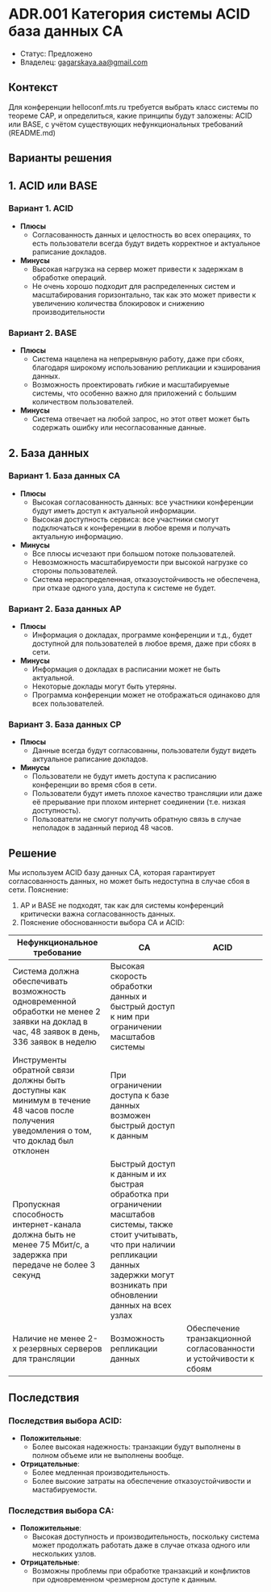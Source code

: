 # ADR.001 Категория системы ACID база данных СA
<!-- Название ADR состоит из [ADR.###] [Коротко суть принятого решения] -->

* Статус: Предложено
* Владелец: gagarskaya.aa@gmail.com

## Контекст
<!-- Описание проблемы, требующей решения, причин, побудивших принять решение, ограничений, действовавших на момент принятия решения -->
Для конференции helloconf.mts.ru требуется выбрать класс системы по теореме CAP, и определиться, какие принципы будут заложены: ACID или BASE, с учётом существующих нефункциональных требований (README.md)

## Варианты решения
## 1. ACID или BASЕ
### Вариант 1. ACID
* **Плюсы**
  * Согласованность данных и целостность во всех операциях, то есть пользователи всегда будут видеть корректное и актуальное раписание докладов.
* **Минусы**
  * Высокая нагрузка на сервер может привести к задержкам в обработке операций.
  * Не очень хорошо подходит для распределенных систем и масштабирования горизонтально, так как это может привести к увеличению количества блокировок и снижению производительности
### Вариант 2. BASE
* **Плюсы**
  * Cистема нацелена на непрерывную работу, даже при сбоях, благодаря широкому использованию репликации и кэширования данных.  
  * Возможность проектировать гибкие и масштабируемые системы, что особенно важно для приложений с большим количеством пользователей.
* **Минусы**
  * Система отвечает на любой запрос, но этот ответ может быть содержать ошибку или несогласованные данные.

## 2. База данных
### Вариант 1. База данных СА
<!-- Описание варианта 1 -->
* **Плюсы**
  * Высокая согласованность данных: все участники конференции будут иметь доступ к актуальной информации.
  * Высокая доступность сервиса: все участники смогут подключаться к конференции в любое время и получать актуальную информацию.
* **Минусы**
  * Все плюсы исчезают при большом потоке пользователей.
  * Невозможность масштабируемости при высокой нагрузке со стороны пользователей.
  * Система нераспределенная, отказоустойчивость не обеспечена, при отказе одного узла, доступа к системе не будет.

### Вариант 2. База данных АР
<!-- Описание варианта 2 -->
* **Плюсы**
  * Информация о докладах, программе конференции и т.д., будет доступной для пользователей в любое время, даже при сбоях в сети. 
* **Минусы**
  * Информация о докладах в расписании может не быть актуальной.
  * Некоторые доклады могут быть утеряны.
  * Программа конференции может не отображаться одинаково для всех пользователей.

### Вариант 3. База данных СР
<!-- Описание варианта 2 -->
* **Плюсы**
  * Данные всегда будут согласованны, пользователи будут видеть актуальное раписание докладов.
* **Минусы**
  * Пользователи не будут иметь доступа к расписанию конференции во время сбоя в сети.
  * Пользователи будут иметь плохое качество трансляции или даже её прерывание при плохом интернет соединении (т.е. низкая доступность).
  * Пользователи не смогут получить обратную связь в случае неполадок в заданный период 48 часов.


## Решение
<!-- Описание выбранного решения. Решение должно быть сформулировано чётко ("Мы используем...", "Мы не используем", а не "Желательно.." или "Предлагается..."). 
Должна быть понятна связь между решением и проблемой, почему выбрали именно это решение из вариантов -->
Мы используем ACID базу данных СА, которая гарантирует согласованность данных, но может быть недоступна в случае сбоя в сети.
Пояснение:
1. АР и BASE не подходят, так как для системы конференций критически важна согласованность данных.
2. Пояснение обоснованности выбора CA и ACID:
   
| Нефункциональное требование     | CA    | ACID        | 
|---------------------------------|-------|-------------|
|Система должна обеспечивать возможность одновременной обработки не менее 2 заявки на доклад в час, 48 заявок в день, 336 заявок в неделю|Высокая скорость обработки данных и быстрый доступ к ним при ограничении масштабов системы||
|Инструменты обратной связи должны быть доступны как минимум в течение 48 часов после получения уведомления о том, что доклад был отклонен|При ограничении доступа к базе данных возможен быстрый доступ к данным||
|Пропускная способность интернет-канала должна быть не менее 75 Мбит/с, а задержка при передаче не более 3 секунд|Быстрый доступ к данным и их быстрая обработка при ограничении масштабов системы, также стоит учитывать, что при наличии репликации данных задержки могут возникать при обновлении данных на всех узлах||
|Наличие не менее 2-х резервных серверов для трансляции|Возможность репликации данных|Обеспечение транзакционной согласованности и устойчивости к сбоям|

## Последствия
<!-- Положительные и отрицательные последствия (trade-offs). Арх. решения, которые потребуется принять как следствие принятого решения. Если решение содержит риски, то описано, как с ними планируют поступить (за счет чего снижать, почему принять). -->
### Последствия выбора ACID:
* **Положительные**:
  * Более высокая надежность: транзакции будут выполнены в полном объеме или не выполнены вообще.
* **Отрицательные**:
  * Более медленная производительность.
  * Более высокие затраты на обеспечение отказоустойчивости и мастабируемости.
### Последствия выбора CА:
* **Положительные**:
  * Высокая доступность и производительность, поскольку система может продолжать работать даже в случае отказа одного или нескольких узлов.
* **Отрицательные**:
  * Возможны проблемы при обработке транзакций и конфликтов при одновременном чрезмерном доступе к данным.


